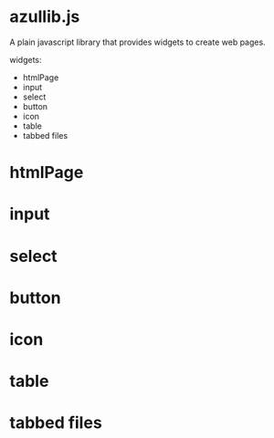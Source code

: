 # azullib.js

A plain javascript library that provides widgets to create web pages.

widgets: 
- htmlPage
- input
- select
- button
- icon
- table
- tabbed files

# htmlPage

# input

# select
 
# button

# icon

# table

# tabbed files


